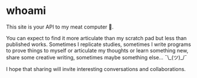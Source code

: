 # whoami

This site is your API to my meat computer 🧠.

You can expect to find it more articulate than my scratch pad but less than published works. Sometimes I replicate studies, sometimes I write programs to prove things to myself or articulate my thoughts or learn something new, share some creative writing, sometimes maybe something else... ¯\\\_(ツ)\_/¯

I hope that sharing will invite interesting conversations and collaborations.
